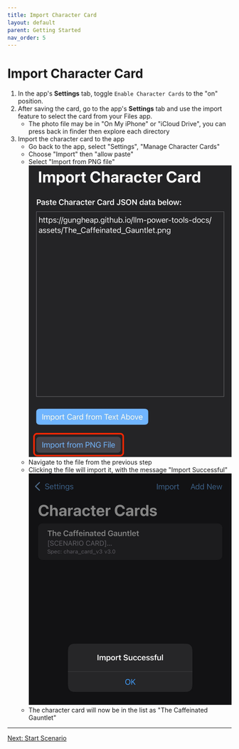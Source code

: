 ```yaml
---
title: Import Character Card
layout: default
parent: Getting Started
nav_order: 5
---
```


# Import Character Card

1.  In the app's **Settings** tab, toggle `Enable Character Cards` to the "on" position.
2.  After saving the card, go to the app's **Settings** tab and use the import feature to select the card from your Files app.
    - The photo file may be in "On My iPhone" or "iCloud Drive", you can press back in finder then explore each directory
3.  Import the character card to the app
    - Go back to the app, select "Settings", "Manage Character Cards"
    - Choose "Import" then "allow paste"
    - Select "Import from PNG file"
    ![Import from PNG](assets/app-import-cc-from-png.png)
    - Navigate to the file from the previous step
    - Clicking the file will import it, with the message "Import Successful"
    ![Import Successful](assets/app-import-cc-successful.jpeg)
    - The character card will now be in the list as "The Caffeinated Gauntlet"

---
[Next: Start Scenario](./start-scenario.html)
